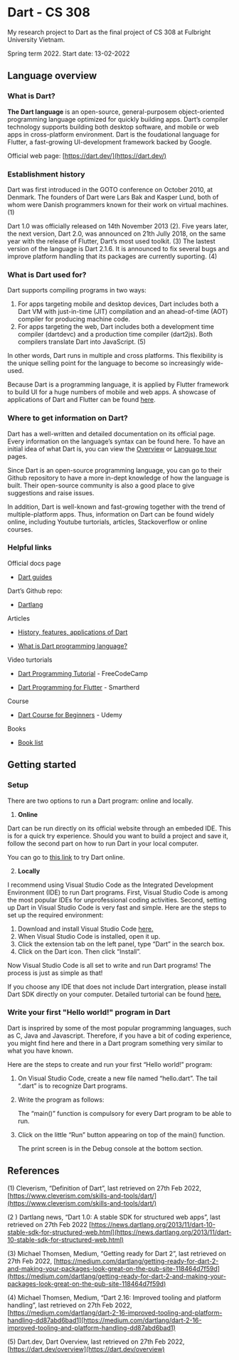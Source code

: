 # Dart - CS 308
My research project to Dart as the final project of CS 308 at Fulbright University Vietnam.

Spring term 2022. Start date: 13-02-2022

## **Language overview**

### **What is Dart?**

**The Dart language** is an open-source, general-purposem object-oriented programming language optimized for quickly building apps. Dart’s compiler technology supports building both desktop software, and mobile or web apps in cross-platform environment. Dart is the foudational language for Flutter, a fast-growing UI-development framework backed by Google. 

Official web page: [https://dart.dev/](https://dart.dev/)

### **Establishment history**

Dart was first introduced in the GOTO conference on October 2010, at Denmark. The founders of Dart were Lars Bak and Kasper Lund, both of whom were  Danish programmers known for their work on virtual machines. (1)

Dart 1.0 was officially released on 14th November 2013 (2). Five years later, the next version, Dart 2.0, was announced on 21th Jully 2018, on the same year with the release of Flutter, Dart’s most used toolkit. (3) The lastest version of the language is Dart 2.1.6. It is announced to fix several bugs and improve platform handling that its packages are currently suporting. (4)

### What is Dart used for?

Dart supports compiling programs in two ways:

1. For apps targeting mobile and desktop devices, Dart includes both a Dart VM with just-in-time (JIT) compilation and an ahead-of-time (AOT) compiler for producing machine code.
2. For apps targeting the web, Dart includes both a development time compiler (dartdevc) and a production time compiler (dart2js). Both compilers translate Dart into JavaScript. (5)

In other words, Dart runs in multiple and cross platforms. This flexibility is the unique selling point for the language to become so increasingly wide-used. 

Because Dart is a programming language, it is applied by Flutter framework to build UI for a huge numbers of mobile and web apps. A showcase of applications of Dart and Flutter can be found [here](https://flutter.dev/showcase). 

### Where to get information on Dart?

Dart has a well-written and detailed documentation on its official page. Every information on the language’s syntax can be found here. To have an initial idea of what Dart is, you can view the [Overview](https://dart.dev/overview) or [Language tour](https://dart.dev/guides/language/language-tour) pages.

Since Dart is an open-source programming language, you can go to their Github repository to have a more in-dept knowledge of how the language is built. Their open-source community is also a good place to give suggestions and raise issues. 

In addition, Dart is well-known and fast-growing together with the trend of multiple-platform apps. Thus, information on Dart can be found widely online, including Youtube turtorials, articles, Stackoverflow or online courses. 

### Helpful links

Official docs page

- [Dart guides](https://dart.dev/guides)

Dart’s Github repo:

- [Dartlang](https://github.com/dart-lang) 

Articles

- [History, features, applications of Dart](https://www.answersjet.com/2021/06/dart-programming-language-history-features-applications-why-should-learn.html)

- [What is Dart programming language?](https://inlab.fib.upc.edu/en/blog/what-dart-programming-language)

Video turtorials

- [Dart Programming Tutorial](https://www.youtube.com/watch?v=Ej_Pcr4uC2Q) - FreeCodeCamp

- [Dart Programming for Flutter](https://www.youtube.com/watch?v=5rtujDjt50I&list=PLlxmoA0rQ-LyHW9voBdNo4gEEIh0SjG-q) - Smartherd

Course

- [Dart Course for Beginners](https://www.udemy.com/course/dartlang/) - Udemy 

Books 

- [Book list](https://dart.dev/resources/books) 

## **Getting started**

### **Setup**

There are two options to run a Dart program: online and locally. 

1. **Online**

Dart can be run directly on its official website through an embeded IDE. This is for a quick try experience. Should you want to build a project and save it, follow the second part on how to run Dart in your local computer. 

You can go to [this link](https://dart.dev/#try-dart) to try Dart online.

2. **Locally**

I recommend using Visual Studio Code as the Integrated Development Environment (IDE) to run Dart programs. First, Visual Studio Code is among the most popular IDEs for unprofessional coding activities. Second, setting up Dart in Visual Studio Code is very fast and simple. Here are the steps to set up the required environment: 

1. Download and install Visual Studio Code [here.](https://code.visualstudio.com/updates/v1_64)
2. When Visual Studio Code is installed, open it up. 
3. Click the extension tab on the left panel, type “Dart” in the search box. 
4. Click on the Dart icon. Then click “Install”.

Now Visual Studio Code is all set to write and run Dart programs! The process is just as simple as that!

If you choose any IDE that does not include Dart intergration, please install Dart SDK directly on your computer. Detailed turtorial can be found [here.](https://dart.dev/get-dart)

### **Write your first "Hello world!" program in Dart**

Dart is insprired by some of the most popular programming languages, such as C, Java and Javascript. Therefore, if you have a bit of coding experience, you might find here and there in a Dart program something very similar to what you have known. 

Here are the steps to create and run your first “Hello world!” program:

1. On Visual Studio Code, create a new file named “hello.dart”. The tail “.dart” is to recognize Dart programs. 
2. Write the program as follows:
    
    
    The “main()” function is compulsory for every Dart program to be able to run.
    
3. Click on the little “Run” button appearing on top of the main() function. 
    
    The print screen is in the Debug console at the bottom section.
    

## References

(1) Cleverism,  “Definition of Dart”, last retrieved on 27th Feb 2022, [https://www.cleverism.com/skills-and-tools/dart/](https://www.cleverism.com/skills-and-tools/dart/)

(2 ) Dartlang news, “Dart 1.0: A stable SDK for structured web apps”, last retrieved on 27th Feb 2022 [https://news.dartlang.org/2013/11/dart-10-stable-sdk-for-structured-web.html](https://news.dartlang.org/2013/11/dart-10-stable-sdk-for-structured-web.html)

(3) Michael Thomsen, Medium, “Getting ready for Dart 2”, last retrieved on 27th Feb 2022,  [https://medium.com/dartlang/getting-ready-for-dart-2-and-making-your-packages-look-great-on-the-pub-site-118464d7f59d](https://medium.com/dartlang/getting-ready-for-dart-2-and-making-your-packages-look-great-on-the-pub-site-118464d7f59d)

(4) Michael Thomsen, Medium, “Dart 2.16: Improved tooling and platform handling”, last retrieved on 27th Feb 2022,  [https://medium.com/dartlang/dart-2-16-improved-tooling-and-platform-handling-dd87abd6bad1](https://medium.com/dartlang/dart-2-16-improved-tooling-and-platform-handling-dd87abd6bad1)

(5) Dart.dev, Dart Overview, last retrieved on 27th Feb 2022, [https://dart.dev/overview](https://dart.dev/overview)
